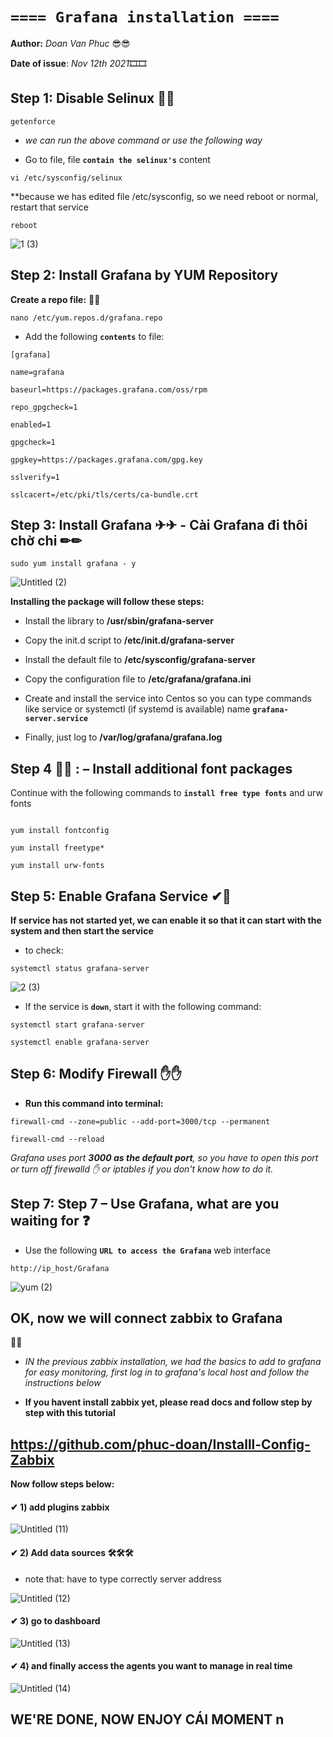 # **`==== Grafana installation ====`**

**Author:** *Doan Van Phuc* 😎😎

**Date of issue**: *Nov 12th 2021*🎞🎞

## Step 1: Disable Selinux 🔐🔐

```
getenforce
```

- *we can run the above command or use the following way*

- Go to file, file **`contain the selinux's`** content

```
vi /etc/sysconfig/selinux
```

**because we has edited file /etc/sysconfig, so we need reboot or normal, restart that service

```
reboot
```



![1 (3)](https://user-images.githubusercontent.com/83824403/140370778-ec028b15-5d1c-4635-97f3-24e054f10c17.png)



## Step 2: Install Grafana by YUM Repository

**Create a repo file:** 📄📄

```
nano /etc/yum.repos.d/grafana.repo
```

- Add the following **`contents`** to file:

```
[grafana]

name=grafana

baseurl=https://packages.grafana.com/oss/rpm

repo_gpgcheck=1

enabled=1

gpgcheck=1

gpgkey=https://packages.grafana.com/gpg.key

sslverify=1

sslcacert=/etc/pki/tls/certs/ca-bundle.crt
```

## Step 3:  Install Grafana ✈✈ - Cài Grafana đi thôi chờ chi ✏✏


```
sudo yum install grafana - y
```

![Untitled (2)](https://user-images.githubusercontent.com/83824403/140372706-b5edfdf5-ef33-405f-af5a-b12b2247f290.png)



**Installing the package will follow these steps:**

- Install the library to **/usr/sbin/grafana-server**

- Copy the init.d script to **/etc/init.d/grafana-server**

- Install the default file to **/etc/sysconfig/grafana-server**

- Copy the configuration file to **/etc/grafana/grafana.ini**

- Create and install the service into Centos so you can type commands like service or systemctl (if systemd is available) name **`grafana-server.service`**

- Finally, just log to **/var/log/grafana/grafana.log**



## Step 4 👀👀 : – Install additional font packages 


Continue with the following commands to **`install free type fonts`** and urw fonts


```

yum install fontconfig

yum install freetype*

yum install urw-fonts

```
## Step 5: Enable Grafana Service ✔🌹


**If service has not started yet, we can enable it so that it can start with the system and then start the service**

- to check:

```
systemctl status grafana-server

```

![2 (3)](https://user-images.githubusercontent.com/83824403/140371064-9295df95-bab5-4e6a-bfb9-241625a4a218.png)



- If the service is **`down`**, start it with the following command:

```
systemctl start grafana-server

systemctl enable grafana-server
```
## Step 6: Modify Firewall ✋✋

- **Run this command into terminal:**

```
firewall-cmd --zone=public --add-port=3000/tcp --permanent

firewall-cmd --reload
```

*Grafana uses port **3000 as the default port**, so you have to open this port or turn off firewalld ✋ or iptables if you don't know how to do it.*


## Step 7: Step 7 – Use Grafana, what are you waiting for ❓

- Use the following **`URL to access the Grafana`** web interface

```
http://ip_host/Grafana
```

![yum (2)](https://user-images.githubusercontent.com/83824403/140371332-26aff968-dd3e-4f3b-bb70-0246e1b7c15f.png)

## OK, now we will connect zabbix to Grafana
🤝🤝

- *IN the previous zabbix installation, we had the basics to add to grafana for easy monitoring, first log in to grafana's local host and follow the instructions below*


- **If you havent install zabbix yet, please read docs and follow step by step with this tutorial**



## https://github.com/phuc-doan/Installl-Config-Zabbix

**Now follow steps below:**

#### ✔ 1) add plugins zabbix



![Untitled (11)](https://user-images.githubusercontent.com/83824403/141450498-6d70d8c9-68c8-4676-a708-c2a74659d18e.png)



#### ✔ 2) Add data sources   🛠🛠🛠

   
- note that: have to type correctly server address


![Untitled (12)](https://user-images.githubusercontent.com/83824403/141450755-65710e6d-6c78-4108-8950-52c637d7af74.png)




#### ✔ 3) go to dashboard 



![Untitled (13)](https://user-images.githubusercontent.com/83824403/141450906-0cc46360-9886-4f12-af4b-e63e1ee2fef3.png)



#### ✔ 4) and finally access the agents you want to manage in real time



![Untitled (14)](https://user-images.githubusercontent.com/83824403/141451120-8062542a-68b6-462f-b9ad-598162a52f6f.png)



## WE'RE DONE, NOW ENJOY CÁI MOMENT n
